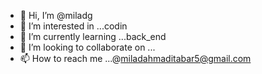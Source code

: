 - 👋 Hi, I’m @miladg
- 👀 I’m interested in ...codin
- 🌱 I’m currently learning ...back_end
- 💞️ I’m looking to collaborate on ...
- 📫 How to reach me ...@miladahmaditabar5@gmail.com

<!---
milad1893/milad1893 is a ✨ special ✨ repository because its `README.md` (this file) appears on your GitHub profile.
You can click the Preview link to take a look at your changes.
--->
